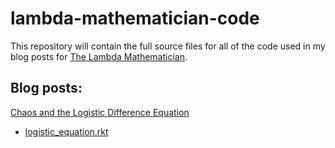 # lambda-mathematician-code

This repository will contain the full source files for all of the code used in my blog posts for [The Lambda Mathematician](http://thelambdamathematician.blogspot.com).

Blog posts:
-----------

[Chaos and the Logistic Difference Equation](http://thelambdamathematician.blogspot.com/2016/02/chaos-and-logistic-difference-equation.html) 
 - [logistic_equation.rkt](https://github.com/RussellAndrewEdson/lambda-mathematician-code/blob/master/logistic_equation.rkt)
